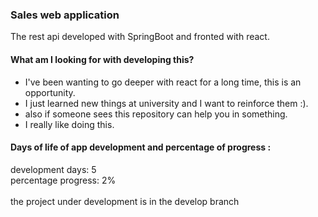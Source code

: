 ### Sales web application

The rest api developed with SpringBoot and fronted with react.

#### What am I looking for with developing this?

- I've been wanting to go deeper with react for a long time, this is an opportunity.
- I just learned new things at university and I want to reinforce them :).
- also if someone sees this repository can help you in something.
- I really like doing this.

#### Days of life of app development and percentage of progress :

development days: 5 <br />
percentage progress: 2% <br />
<br />
the project under development is in the develop branch <br />